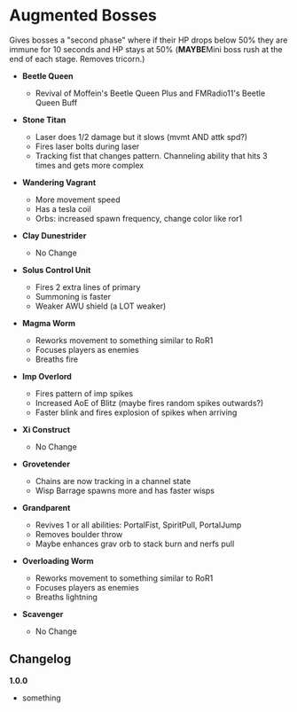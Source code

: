 # Augmented Bosses

Gives bosses a "second phase" where if their HP drops below 50% they are immune for 10 seconds and HP stays at 50% (**MAYBE**Mini boss rush at the end of each stage. Removes tricorn.)

- **Beetle Queen**
  - Revival of Moffein's Beetle Queen Plus and FMRadio11's Beetle Queen Buff

- **Stone Titan**
  - Laser does 1/2 damage but it slows (mvmt AND attk spd?)
  - Fires laser bolts during laser
  - Tracking fist that changes pattern. Channeling ability that hits 3 times and gets more complex

- **Wandering Vagrant**
  - More movement speed
  - Has a tesla coil
  - Orbs: increased spawn frequency, change color like ror1

- **Clay Dunestrider**
  - No Change

- **Solus Control Unit**
  - Fires 2 extra lines of primary
  - Summoning is faster
  - Weaker AWU shield (a LOT weaker)

- **Magma Worm**
  - Reworks movement to something similar to RoR1
  - Focuses players as enemies
  - Breaths fire

- **Imp Overlord**
  - Fires pattern of imp spikes
  - Increased AoE of Blitz (maybe fires random spikes outwards?)
  - Faster blink and fires explosion of spikes when arriving

- **Xi Construct**
  - No Change

- **Grovetender**
  - Chains are now tracking in a channel state
  - Wisp Barrage spawns more and has faster wisps

- **Grandparent**
  - Revives 1 or all abilities: PortalFist, SpiritPull, PortalJump
  - Removes boulder throw
  - Maybe enhances grav orb to stack burn and nerfs pull

- **Overloading Worm**
  - Reworks movement to something similar to RoR1
  - Focuses players as enemies
  - Breaths lightning

- **Scavenger**
  - No Change

## Changelog

**1.0.0**

- something

